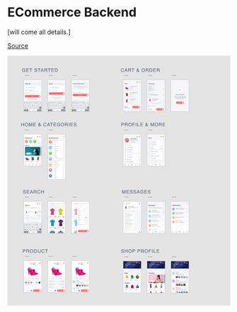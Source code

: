 # ECommerce Backend
 [will come all details.]

 [Source](https://www.adobe.com/tr/products/xd/resources.html)

 ![Ecommerce Flutter](https://github.com/VB10/ecommerce-backend/blob/master/github/Screen%20Shot%202020-05-20%20at%2009.01.05.png?raw=true)
